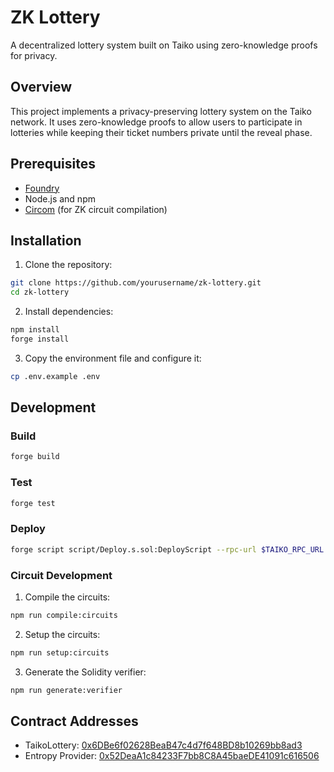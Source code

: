 # ZK Lottery

A decentralized lottery system built on Taiko using zero-knowledge proofs for privacy.

## Overview

This project implements a privacy-preserving lottery system on the Taiko network. It uses zero-knowledge proofs to allow users to participate in lotteries while keeping their ticket numbers private until the reveal phase.

## Prerequisites

- [Foundry](https://book.getfoundry.sh/getting-started/installation)
- Node.js and npm
- [Circom](https://docs.circom.io/getting-started/installation/) (for ZK circuit compilation)

## Installation

1. Clone the repository:
```bash
git clone https://github.com/yourusername/zk-lottery.git
cd zk-lottery
```

2. Install dependencies:
```bash
npm install
forge install
```

3. Copy the environment file and configure it:
```bash
cp .env.example .env
```

## Development

### Build
```bash
forge build
```

### Test
```bash
forge test
```

### Deploy
```bash
forge script script/Deploy.s.sol:DeployScript --rpc-url $TAIKO_RPC_URL --broadcast --verify
```

### Circuit Development

1. Compile the circuits:
```bash
npm run compile:circuits
```

2. Setup the circuits:
```bash
npm run setup:circuits
```

3. Generate the Solidity verifier:
```bash
npm run generate:verifier
```

## Contract Addresses

- TaikoLottery: [0x6DBe6f02628BeaB47c4d7f648BD8b10269bb8ad3](https://hekla.taikoscan.io/address/0x6dbe6f02628beab47c4d7f648bd8b10269bb8ad3)
- Entropy Provider: [0x52DeaA1c84233F7bb8C8A45baeDE41091c616506](https://hekla.taikoscan.io/address/0x52DeaA1c84233F7bb8C8A45baeDE41091c616506)


